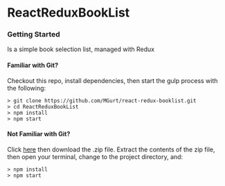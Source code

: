 # ReactReduxBookList

### Getting Started

Is a simple book selection list, managed with Redux

#### Familiar with Git?
Checkout this repo, install dependencies, then start the gulp process with the following:

```
> git clone https://github.com/MGurt/react-redux-booklist.git
> cd ReactReduxBookList
> npm install
> npm start
```

#### Not Familiar with Git?
Click [here](https://github.com/MGurt/react-redux-booklist/releases) then download the .zip file.  Extract the contents of the zip file, then open your terminal, change to the project directory, and:

```
> npm install
> npm start
```
